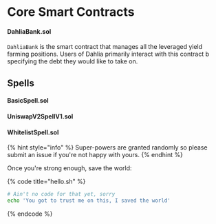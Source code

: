 # Core Smart Contracts

#### DahliaBank.sol 

`DahliaBank` is the smart contract that manages all the leveraged yield farming positions. Users of Dahlia primarily interact with this contract b specifying the debt they would like to take on.

## Spells

#### **BasicSpell.sol**

#### **UniswapV2SpellV1.sol**

#### **WhitelistSpell.sol**



{% hint style="info" %}
 Super-powers are granted randomly so please submit an issue if you're not happy with yours.
{% endhint %}

Once you're strong enough, save the world:

{% code title="hello.sh" %}
```bash
# Ain't no code for that yet, sorry
echo 'You got to trust me on this, I saved the world'
```
{% endcode %}



